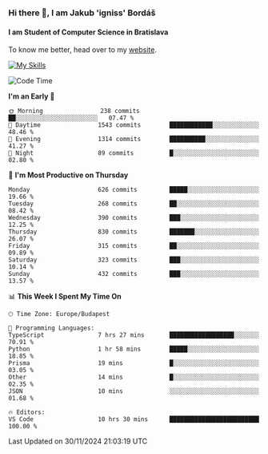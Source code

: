 ### Hi there 👋, I am Jakub 'igniss' Bordáš

#### I am Student of Computer Science in Bratislava
To know me better, head over to my [website](https://bordas.sk).

[![My Skills](https://skillicons.dev/icons?i=js,html,css,figma,svelte,java,kotlin,python,postgresql,typescript,nest,nodejs)](https://bordas.sk)


<!--START_SECTION:waka-->
![Code Time](http://img.shields.io/badge/Code%20Time-1%2C603%20hrs%2028%20mins-blue)

**I'm an Early 🐤** 

```text
🌞 Morning                238 commits         ██░░░░░░░░░░░░░░░░░░░░░░░   07.47 % 
🌆 Daytime                1543 commits        ████████████░░░░░░░░░░░░░   48.46 % 
🌃 Evening                1314 commits        ██████████░░░░░░░░░░░░░░░   41.27 % 
🌙 Night                  89 commits          █░░░░░░░░░░░░░░░░░░░░░░░░   02.80 % 
```
📅 **I'm Most Productive on Thursday** 

```text
Monday                   626 commits         █████░░░░░░░░░░░░░░░░░░░░   19.66 % 
Tuesday                  268 commits         ██░░░░░░░░░░░░░░░░░░░░░░░   08.42 % 
Wednesday                390 commits         ███░░░░░░░░░░░░░░░░░░░░░░   12.25 % 
Thursday                 830 commits         ███████░░░░░░░░░░░░░░░░░░   26.07 % 
Friday                   315 commits         ██░░░░░░░░░░░░░░░░░░░░░░░   09.89 % 
Saturday                 323 commits         ███░░░░░░░░░░░░░░░░░░░░░░   10.14 % 
Sunday                   432 commits         ███░░░░░░░░░░░░░░░░░░░░░░   13.57 % 
```


📊 **This Week I Spent My Time On** 

```text
🕑︎ Time Zone: Europe/Budapest

💬 Programming Languages: 
TypeScript               7 hrs 27 mins       ██████████████████░░░░░░░   70.91 % 
Python                   1 hr 58 mins        █████░░░░░░░░░░░░░░░░░░░░   18.85 % 
Prisma                   19 mins             █░░░░░░░░░░░░░░░░░░░░░░░░   03.05 % 
Other                    14 mins             █░░░░░░░░░░░░░░░░░░░░░░░░   02.35 % 
JSON                     10 mins             ░░░░░░░░░░░░░░░░░░░░░░░░░   01.68 % 

🔥 Editors: 
VS Code                  10 hrs 30 mins      █████████████████████████   100.00 % 
```


 Last Updated on 30/11/2024 21:03:19 UTC
<!--END_SECTION:waka-->
